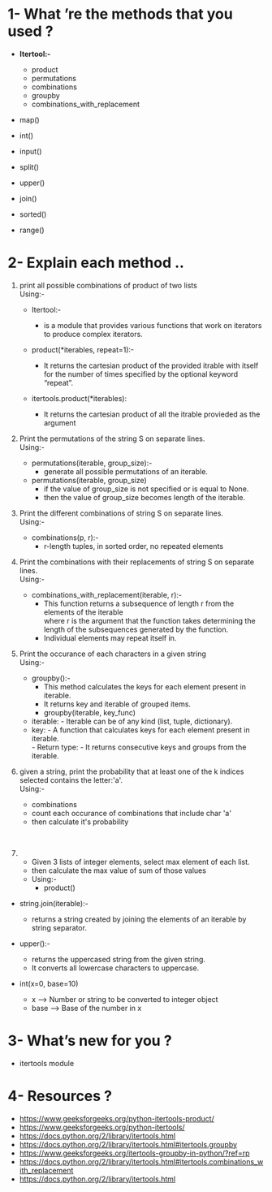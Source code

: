 # 1- What ’re the methods that you used ?

   - **Itertool:-**<br />
        - product
        - permutations 
        - combinations
        - groupby
        - combinations_with_replacement
    
   - map()
   - int()
   - input()
   - split()
   - upper()
   - join()
   - sorted()
   - range()
        

# 2- Explain each method ..

   1.  print all possible combinations of product of two lists<br />
       Using:-<br />  
        - Itertool:-
            - is a module that provides various functions that work on iterators to  produce complex iterators. 
   
        - product(*iterables, repeat=1):-
            - It returns the cartesian product of the provided itrable with itself for the number of times specified by the optional keyword “repeat”.
        - itertools.product(*iterables):
            - It returns the cartesian product of all the itrable provieded as the argument

   2.  Print the permutations of the string S on separate lines. <br />
       Using:-<br />
        - permutations(iterable, group_size):-
            - generate all possible permutations of an iterable.  
        - permutations(iterable, group_size)
            - if the value of group_size is not specified or is equal to None.
            - then the value of group_size becomes length of the iterable.

   3.  Print the different combinations of string S on separate lines.<br />
       Using:-<br />
        - combinations(p, r):-  
            - r-length tuples, in sorted order, no repeated elements

   4.  Print the combinations with their replacements of string S on separate lines.<br />
       Using:-<br />
        - combinations_with_replacement(iterable, r):-
            - This function returns a subsequence of length r from the elements of the iterable<br />
          where r is the argument that the function takes determining the length of the subsequences generated by the function.<br >
            - Individual elements may repeat itself in.

   5.  Print the occurance of each characters in a given string<br />
       Using:-<br />
        - groupby():-
            - This method calculates the keys for each element present in iterable. 
            - It returns key and iterable of grouped items.
            - groupby(iterable, key_func)
		- iterable: 
                    - Iterable can be of any kind (list, tuple, dictionary).
		- key:
                    - A function that calculates keys for each element present in iterable.<br />
                - Return type:
                    - It returns consecutive keys and groups from the iterable.

   6.  given a string, print the probability that at least one of the k indices selected contains the letter:'a'.<br />
       Using:-<br />
         - combinations 
         - count each occurance of combinations that include char 'a'
         - then calculate it's probability
<br /> 

   7. - Given 3 lists of integer elements, select max element of each list. 
      - then calculate the max value of sum of those values<br />
      - Using:-<br />
         - product()

   - string.join(iterable):-
        - returns a string created by joining the elements of an iterable by string separator.
   
   - upper():-
        - returns the uppercased string from the given string.
        - It converts all lowercase characters to uppercase.

   - int(x=0, base=10)
        - x --> Number or string to be converted to integer object
        - base --> Base of the number in x


# 3- What’s new for you ?

   - itertools module


# 4- Resources ? 

   - https://www.geeksforgeeks.org/python-itertools-product/
   - https://www.geeksforgeeks.org/python-itertools/ 
   - https://docs.python.org/2/library/itertools.html
   - https://docs.python.org/2/library/itertools.html#itertools.groupby
   - https://www.geeksforgeeks.org/itertools-groupby-in-python/?ref=rp
   - https://docs.python.org/2/library/itertools.html#itertools.combinations_with_replacement
   - https://docs.python.org/2/library/itertools.html

